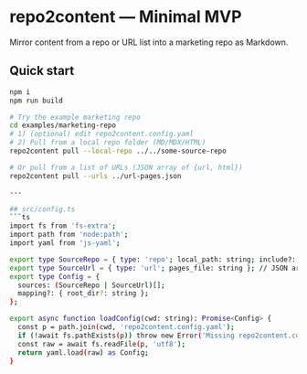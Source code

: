 # repo2content — Minimal MVP

Mirror content from a repo or URL list into a marketing repo as Markdown.

## Quick start
```bash
npm i
npm run build

# Try the example marketing repo
cd examples/marketing-repo
# 1) (optional) edit repo2content.config.yaml
# 2) Pull from a local repo folder (MD/MDX/HTML)
repo2content pull --local-repo ../../some-source-repo

# Or pull from a list of URLs (JSON array of {url, html})
repo2content pull --urls ../url-pages.json

---

## src/config.ts
```ts
import fs from 'fs-extra';
import path from 'node:path';
import yaml from 'js-yaml';

export type SourceRepo = { type: 'repo'; local_path: string; include?: string[]; exclude?: string[] };
export type SourceUrl = { type: 'url'; pages_file: string }; // JSON array of { url, html }
export type Config = {
  sources: (SourceRepo | SourceUrl)[];
  mapping?: { root_dir?: string };
};

export async function loadConfig(cwd: string): Promise<Config> {
  const p = path.join(cwd, 'repo2content.config.yaml');
  if (!await fs.pathExists(p)) throw new Error('Missing repo2content.config.yaml');
  const raw = await fs.readFile(p, 'utf8');
  return yaml.load(raw) as Config;
}
